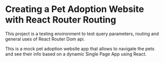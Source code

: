 # Creating a Pet Adoption Website with React Router Routing

This project is a testing environment to test query parameters, routing and general uses of React Router Dom api.

This is a mock pet adoption website app that allows to navigate the pets and see their info based on a dynamic Single Page App using React.
